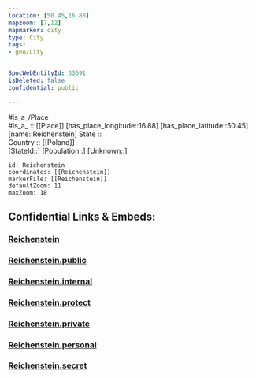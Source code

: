 ```yaml
---
location: [50.45,16.88] 
mapzoom: [7,12] 
mapmarker: city 
type: City
tags:
- geo/City


SpocWebEntityId: 33691
isDeleted: false
confidential: public

---
```

#is_a_/Place  
#is_a_ :: [[Place]] 
[has_place_longitude::16.88] 
[has_place_latitude::50.45] 
[name::Reichenstein] 
State ::  
Country :: [[Poland]]  
[StateId::] 
[Population::] 
[Unknown::] 


```leaflet
id: Reichenstein
coordinates: [[Reichenstein]] 
markerFile: [[Reichenstein]] 
defaultZoom: 11 
maxZoom: 18
```


## Confidential Links & Embeds: 

### [Reichenstein](/_Standards/Earth/Continent/Europe/Europe~East/Poland/Provinces~Poland/Lower_Silesian/City/Reichenstein.md) 

### [Reichenstein.public](/_public/Earth/Continent/Europe/Europe~East/Poland/Provinces~Poland/Lower_Silesian/City/Reichenstein.public.md) 

### [Reichenstein.internal](/_internal/Earth/Continent/Europe/Europe~East/Poland/Provinces~Poland/Lower_Silesian/City/Reichenstein.internal.md) 

### [Reichenstein.protect](/_protect/Earth/Continent/Europe/Europe~East/Poland/Provinces~Poland/Lower_Silesian/City/Reichenstein.protect.md) 

### [Reichenstein.private](/_private/Earth/Continent/Europe/Europe~East/Poland/Provinces~Poland/Lower_Silesian/City/Reichenstein.private.md) 

### [Reichenstein.personal](/_personal/Earth/Continent/Europe/Europe~East/Poland/Provinces~Poland/Lower_Silesian/City/Reichenstein.personal.md) 

### [Reichenstein.secret](/_secret/Earth/Continent/Europe/Europe~East/Poland/Provinces~Poland/Lower_Silesian/City/Reichenstein.secret.md)

